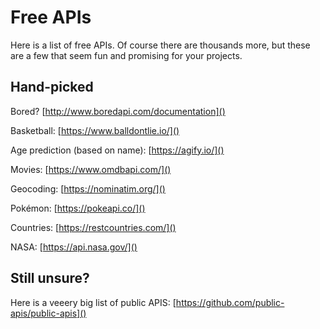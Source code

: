 # Free APIs

Here is a list of free APIs. Of course there are thousands more, but these are a few that seem fun and promising for your projects.

## Hand-picked

Bored?
[http://www.boredapi.com/documentation]()

Basketball:
[https://www.balldontlie.io/]()

Age prediction (based on name):
[https://agify.io/]()

Movies:
[https://www.omdbapi.com/]()

Geocoding:
[https://nominatim.org/]()

Pokémon:
[https://pokeapi.co/]()

Countries:
[https://restcountries.com/]()

NASA:
[https://api.nasa.gov/]()

## Still unsure?

Here is a veeery big list of public APIS:
[https://github.com/public-apis/public-apis]()
